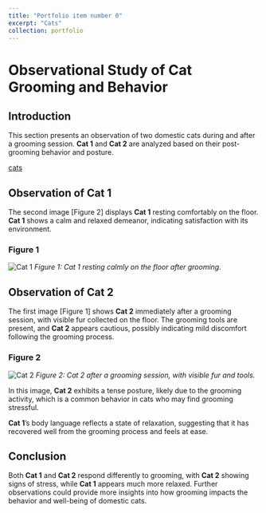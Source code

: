 ```yaml
---
title: "Portfolio item number 0"
excerpt: "Cats"
collection: portfolio
---
```



# Observational Study of Cat Grooming and Behavior

## Introduction

This section presents an observation of two domestic cats during and after a grooming session. **Cat 1** and **Cat 2** are analyzed based on their post-grooming behavior and posture.

[cats](https://laurenqu.github.io/files/7491729111491_.pic.jpg)

## Observation of Cat 1

The second image [Figure 2] displays **Cat 1** resting comfortably on the floor. **Cat 1** shows a calm and relaxed demeanor, indicating satisfaction with its environment.

### Figure 1

![Cat 1](../mnt/data/7501729111711_.pic.jpg)
*Figure 1: Cat 1 resting calmly on the floor after grooming.*

## Observation of Cat 2

The first image [Figure 1] shows **Cat 2** immediately after a grooming session, with visible fur collected on the floor. The grooming tools are present, and **Cat 2** appears cautious, possibly indicating mild discomfort following the grooming process.

### Figure 2

![Cat 2](../mnt/data/7471729111488_.pic.jpg)
*Figure 2: Cat 2 after a grooming session, with visible fur and tools.*

In this image, **Cat 2** exhibits a tense posture, likely due to the grooming activity, which is a common behavior in cats who may find grooming stressful.



**Cat 1**’s body language reflects a state of relaxation, suggesting that it has recovered well from the grooming process and feels at ease.

## Conclusion

Both **Cat 1** and **Cat 2** respond differently to grooming, with **Cat 2** showing signs of stress, while **Cat 1** appears much more relaxed. Further observations could provide more insights into how grooming impacts the behavior and well-being of domestic cats.
